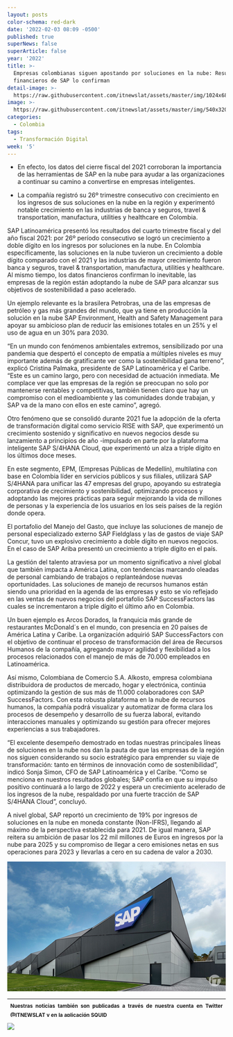 ```yaml
---
layout: posts
color-schema: red-dark
date: '2022-02-03 08:09 -0500'
published: true
superNews: false
superArticle: false
year: '2022'
title: >-
  Empresas colombianas siguen apostando por soluciones en la nube: Resultados
  financieros de SAP lo confirman
detail-image: >-
  https://raw.githubusercontent.com/itnewslat/assets/master/img/1024x680/oficinas-sap-g.jpg
image: >-
  https://raw.githubusercontent.com/itnewslat/assets/master/img/540x320/oficinas-sap-p.jpg
categories:
  - Colombia
tags:
  - Transformación Digital
week: '5'
---
```

- En efecto, los datos del cierre fiscal del 2021 corroboran la importancia de las herramientas de SAP en la nube para ayudar a las organizaciones a continuar su camino a convertirse en empresas inteligentes.

- La compañía registró su 26º trimestre consecutivo con crecimiento en los ingresos de sus soluciones en la nube en la región y experimentó notable crecimiento en las industrias de banca y seguros, travel & transportation, manufactura, utilities y healthcare en Colombia.

SAP Latinoamérica presentó los resultados del cuarto trimestre fiscal y del año fiscal 2021: por 26º período consecutivo se logró un crecimiento a doble dígito en los ingresos por soluciones en la nube. En Colombia específicamente, las soluciones en la nube tuvieron un crecimiento a doble dígito comparado con el 2021 y las industrias de mayor crecimiento fueron banca y seguros, travel & transportation, manufactura, utilities y healthcare.  Al mismo tiempo, los datos financieros confirman lo inevitable, las empresas de la región están adoptando la nube de SAP para alcanzar sus objetivos de sostenibilidad a paso acelerado.
 
Un ejemplo relevante es la brasilera Petrobras, una de las empresas de petróleo y gas más grandes del mundo, que ya tiene en producción la solución en la nube SAP Environment, Health and Safety Management para apoyar su ambicioso plan de reducir las emisiones totales en un 25% y el uso de agua en un 30% para 2030.
 
“En un mundo con fenómenos ambientales extremos, sensibilizado por una pandemia que despertó el concepto de empatía a múltiples niveles es muy importante además de gratificante ver como la sostenibilidad gana terreno”, explicó Cristina Palmaka, presidente de SAP Latinoamérica y el Caribe. “Este es un camino largo, pero con necesidad de actuación inmediata. Me complace ver que las empresas de la región se preocupan no solo por mantenerse rentables y competitivas, también tienen claro que hay un compromiso con el medioambiente y las comunidades donde trabajan, y SAP va de la mano con ellos en este camino”, agregó.
 
Otro fenómeno que se consolidó durante 2021 fue la adopción de la oferta de transformación digital como servicio RISE with SAP, que experimentó un crecimiento sostenido y significativo en nuevos negocios desde su lanzamiento a principios de año -impulsado en parte por la plataforma inteligente SAP S/4HANA Cloud, que experimentó un alza a triple dígito en los últimos doce meses.
 
En este segmento, EPM, (Empresas Públicas de Medellín), multilatina con base en Colombia líder en servicios públicos y sus filiales, utilizará SAP S/4HANA para unificar las 47 empresas del grupo, apoyando su estrategia corporativa de crecimiento y sostenibilidad, optimizando procesos y adoptando las mejores prácticas para seguir mejorando la vida de millones de personas y la experiencia de los usuarios en los seis países de la región donde opera.
 
El portafolio del Manejo del Gasto, que incluye las soluciones de manejo de personal especializado externo SAP Fieldglass y las de gastos de viaje SAP Concur, tuvo un explosivo crecimiento a doble dígito en nuevos negocios. En el caso de SAP Ariba presentó un crecimiento a triple dígito en el país. 
 
La gestión del talento atraviesa por un momento significativo a nivel global que también impacta a América Latina, con tendencias marcando oleadas de personal cambiando de trabajos o replanteándose nuevas oportunidades. Las soluciones de manejo de recursos humanos están siendo una prioridad en la agenda de las empresas y esto se vio reflejado en las ventas de nuevos negocios del portafolio SAP SuccessFactors las cuales se incrementaron a triple dígito el último año en Colombia.

Un buen ejemplo es Arcos Dorados, la franquicia más grande de restaurantes McDonald´s en el mundo, con presencia en 20 países de América Latina y Caribe. La organización adquirió SAP SuccessFactors con el objetivo de continuar el proceso de transformación del área de Recursos Humanos de la compañía, agregando mayor agilidad y flexibilidad a los procesos relacionados con el manejo de más de 70.000 empleados en Latinoamérica.

Así mismo, Colombiana de Comercio S.A. Alkosto, empresa colombiana distribuidora de productos de mercado, hogar y electrónica, continúa optimizando la gestión de sus más de 11.000 colaboradores con SAP SuccessFactors. Con esta robusta plataforma en la nube de recursos humanos, la compañía podrá visualizar y automatizar de forma clara los procesos de desempeño y desarrollo de su fuerza laboral, evitando interacciones manuales y optimizando su gestión para ofrecer mejores experiencias a sus trabajadores.
 
“El excelente desempeño demostrado en todas nuestras principales líneas de soluciones en la nube nos dan la pauta de que las empresas de la región nos siguen considerando su socio estratégico para emprender su viaje de transformación: tanto en términos de innovación como de sostenibilidad”, indicó Sonja Simon, CFO de SAP Latinoamérica y el Caribe. “Como se menciona en nuestros resultados globales; SAP confía en que su impulso positivo continuará a lo largo de 2022 y espera un crecimiento acelerado de los ingresos de la nube, respaldado por una fuerte tracción de SAP S/4HANA Cloud”, concluyó.

A nivel global, SAP reportó un crecimiento de 19% por ingresos de soluciones en la nube en moneda constante (Non-IFRS), llegando al máximo de la perspectiva establecida para 2021. De igual manera, SAP reitera su ambición de pasar los 22 mil millones de Euros en ingresos por la nube para 2025 y su compromiso de llegar a cero emisiones netas en sus operaciones para 2023 y llevarlas a cero en su cadena de valor a 2030.

![](https://raw.githubusercontent.com/itnewslat/assets/master/img/540x320/oficinas-sap-p.jpg)

<table style="height: 42px;" width="569">
<tbody>
<tr>
<td style="text-align: justify;"><sub><strong>Nuestras noticias también son publicadas a través de nuestra cuenta en Twitter <a href="https://twitter.com/itnewslat?lang=es">@ITNEWSLAT</a> y en la aplicación <a href="https://squidapp.co/en/">SQUID</a></strong></sub></td>
</tr>
</tbody>
</table>

<img src="https://tracker.metricool.com/c3po.jpg?hash=56f88a41e39ab42c063cc51676587a04"/>